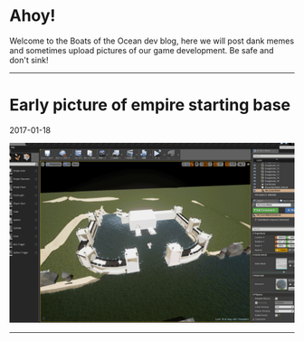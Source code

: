# Ahoy!

Welcome to the Boats of the Ocean dev blog, here we will post dank memes and sometimes upload pictures of our game development. Be safe and don't sink!
* * *

# Early picture of empire starting base
2017-01-18

<a href="assets/images/2017-01-18-EmpireBaseMockup_.png"><img src="assets/images/2017-01-18-EmpireBaseMockup_.png"></a>
* * *